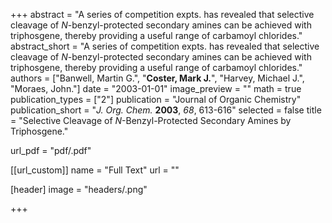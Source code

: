 +++
abstract = "A series of competition expts. has revealed that selective cleavage of _N_-benzyl-protected secondary amines can be achieved with triphosgene, thereby providing a useful range of carbamoyl chlorides."
abstract_short = "A series of competition expts. has revealed that selective cleavage of _N_-benzyl-protected secondary amines can be achieved with triphosgene, thereby providing a useful range of carbamoyl chlorides."
authors = ["Banwell, Martin G.", "**Coster, Mark J.**", "Harvey, Michael J.", "Moraes, John."]
date = "2003-01-01"
image_preview = ""
math = true
publication_types = ["2"]
publication = "Journal of Organic Chemistry"
publication_short = "_J. Org. Chem._ **2003**, _68_, 613-616"
selected = false
title = "Selective Cleavage of _N_-Benzyl-Protected Secondary Amines by Triphosgene."

url_pdf = "pdf/.pdf"

[[url_custom]]
  name = "Full Text"
  url = ""

[header]
image = "headers/.png"


+++
